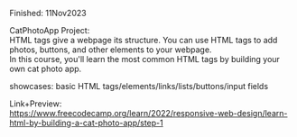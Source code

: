 Finished: 11Nov2023<br>

CatPhotoApp Project:<br>
HTML tags give a webpage its structure. You can use HTML tags to add photos, buttons, and other elements to your webpage.<br>
In this course, you'll learn the most common HTML tags by building your own cat photo app.

showcases: basic HTML tags/elements/links/lists/buttons/input fields

Link+Preview:<br>
https://www.freecodecamp.org/learn/2022/responsive-web-design/learn-html-by-building-a-cat-photo-app/step-1
